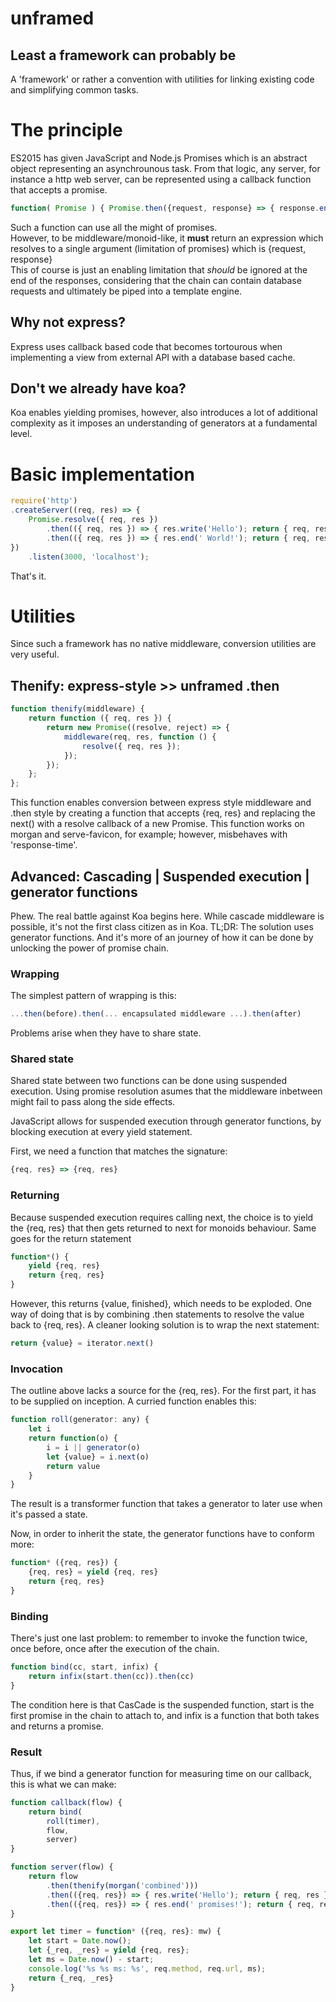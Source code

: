 # unframed
## Least a framework can probably be

A 'framework' or rather a convention with utilities for linking existing 
code and simplifying common tasks.

# The principle
ES2015 has given JavaScript and Node.js Promises which is an abstract
object representing an asynchrounous task. From that logic, any server,
for instance a http web server, can be represented using a callback
function that accepts a promise.
```js
function( Promise ) { Promise.then({request, response} => { response.end('Hello, World!') })}
```
Such a function can use all the might of promises.  
However, to be middleware/monoid-like, it **must** return an expression which resolves 
to a single argument (limitation of promises) which is {request, 
response}  
This of course is just an enabling limitation that *should* be ignored at
the end of the responses, considering that the chain can contain database
requests and ultimately be piped into a template engine.

## Why not express? 
Express uses callback based code that becomes tortourous when implementing 
a view from external API with a database based cache.
## Don't we already have koa?
Koa enables yielding promises, however, also introduces a lot of additional 
complexity as it imposes an understanding of generators at a fundamental 
level. 

# Basic implementation

```js
require('http')
.createServer((req, res) => {
    Promise.resolve({ req, res })
        .then(({ req, res }) => { res.write('Hello'); return { req, res }; })        
        .then(({ req, res }) => { res.end(' World!'); return { req, res }; })        
})
    .listen(3000, 'localhost');
```

That's it.

# Utilities

Since such a framework has no native middleware, conversion utilities are
very useful.

## Thenify: express-style >> unframed .then

```js
function thenify(middleware) {
    return function ({ req, res }) {
        return new Promise((resolve, reject) => {
            middleware(req, res, function () {
                resolve({ req, res });
            });
        });
    };
};
```
This function enables conversion between express style middleware and .then
style by creating a function that accepts {req, res} and replacing the next()
with a resolve callback of a new Promise. This function works on morgan and
serve-favicon, for example; however, misbehaves with 'response-time'.

## Advanced: Cascading | Suspended execution | generator functions

Phew. The real battle against Koa begins here. While cascade middleware is
possible, it's not the first class citizen as in Koa. TL;DR: The solution 
uses generator functions. And it's more of an journey of how it can be 
done by unlocking the power of promise chain.

### Wrapping

The simplest pattern of wrapping is this:

```js
...then(before).then(... encapsulated middleware ...).then(after) 
```

Problems arise when they have to share state.

### Shared state

Shared state between two functions can be done using suspended execution.
Using promise resolution asumes that the middleware inbetween might fail to
pass along the side effects. 

JavaScript allows for suspended execution through generator functions, by
blocking execution at every yield statement.

First, we need a function that matches the signature:
```js
{req, res} => {req, res}
```
### Returning
Because suspended execution requires calling next, the choice is to yield
the {req, res} that then gets returned to next for monoids behaviour. Same
goes for the return statement
```js
function*() {
    yield {req, res}
    return {req, res}
}
```
However, this returns {value, finished}, which needs to be exploded. One way
of doing that is by combining .then statements to resolve the value back to
{req, res}. A cleaner looking solution is to wrap the next statement:
```js
return {value} = iterator.next()
```

### Invocation
The outline above lacks a source for the {req, res}. For the first part,
it has to be supplied on inception. A curried function enables this:
```js
function roll(generator: any) {
    let i
    return function(o) {
        i = i || generator(o)
        let {value} = i.next(o)
        return value
    }
}
```
The result is a transformer function that takes a generator to later use when
it's passed a state. 

Now, in order to inherit the state, the generator functions have to conform more:
```js
function* ({req, res}) {
    {req, res} = yield {req, res}
    return {req, res}
}
```

### Binding

There's just one last problem: to remember to invoke the function twice, once
before, once after the execution of the chain.
```js
function bind(cc, start, infix) {
    return infix(start.then(cc)).then(cc)
}
```
The condition here is that CasCade is the suspended function, start is the first
promise in the chain to attach to, and infix is a function that both takes and
returns a promise.

### Result

Thus, if we bind a generator function for measuring time on our callback, this is
what we can make:
```js
function callback(flow) {
    return bind(
        roll(timer),
        flow,
        server)
}
```
```js
function server(flow) {
    return flow
        .then(thenify(morgan('combined')))
        .then(({req, res}) => { res.write('Hello'); return { req, res } })
        .then(({req, res}) => { res.end(' promises!'); return { req, res } })
}
```
```js
export let timer = function* ({req, res}: mw) {
    let start = Date.now();
    let {_req, _res} = yield {req, res};
    let ms = Date.now() - start;
    console.log('%s %s ms: %s', req.method, req.url, ms);
    return {_req, _res}
}
```
